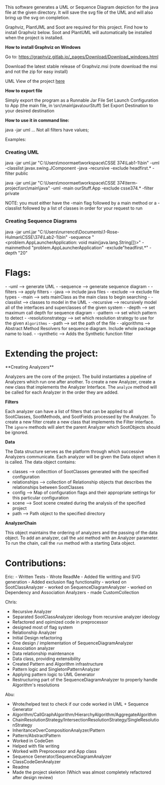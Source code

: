 This software generates a UML or Sequence Diagram depiction for the java file at the given directory.  It will save the svg file of the UML and will also bring up the svg on completion.

Graphviz, PlantUML and Soot are required for this project. Find how to install Graphviz below. Soot and PlantUML will automatically be installed when the project is installed.

**How to install Graphviz on Windows**

Go to: https://graphviz.gitlab.io/_pages/Download/Download_windows.html

Download the latest stable release of Graphviz.msi (note download the msi and not the zip for easy install)

UML View of the project <a href=https://tinyurl.com/ya6nvarc>here</a>

**How to export file**

Simply export the program as a Runnable Jar File
    Set Launch Configuration to App (the main file, in \src\main\java\ourStuff)
    Set Export Destination to your desired destination
    
**How to use it in command line:**

java -jar uml <Directory Path> <flag1> <value1> <flag2>  <value2> ...
Not all filters have values;

Examples:
<h3> Creating UML </h3>

java -jar uml.jar "C:\\Users\\moormaet\\workspace\\CSSE 374\\Lab1-1\\bin" -uml -classlist javax.swing.JComponent -java -recursive -exclude headfirst.* -filter public

java -jar uml.jar "C:\Users\moormaet\workspace\CSSE 374\term-project\src\main\java" -uml -main ourStuff.App -exclude csse374.* -filter private

NOTE:  you must either have the -main flag followed by a main method or a -classlist followed by a list of classes in order for your request to run

<h3> Creating Sequence Diagrams </h3>

java -jar uml.jar "C:\\Users\\nurrencd\\Documents\\1-Rose-Hulman\\CSSE\\374\\Lab2-1\\bin" -sequence "<problem.AppLauncherApplication: void main(java.lang.String[])>" -mainmethod "problem.AppLauncherApplication" -exclude"headfirst.*" -depth "20"



<h1>Flags:</h1>
- -uml                      --> generate UML
- -sequence                 --> generate sequence diagram
- -filters                  --> apply filters
- -java                     --> include java files
- -exclude                  --> exclude file types
- -main                     --> sets mainClass as the main class to begin searching
- -classlist                --> classes to model in the UML
- -recursive                --> recursively model all of the interfaces and superclasses of the given system
- -depth                    --> set maximum call depth for sequence diagram
- -pattern                  --> set which pattern to detect
- -resolutionstrategy       --> set which resolution strategy to use for the given <code>Algorithms</code>
- -path                     --> set the path of the file
- -algorithms               --> Abstract Method Resolvers for sequence diagram. Include whole package name to load.
- -synthetic                --> Adds the Synthetic function filter

<h1>Extending the project:</h1>
**Creating Analyzers**
<p>Analyzers are the core of the project. The build instantiates a pipeline of Analyzers which run one after another. To create a new Analyzer,
create a new class that implements the Analyzer Interface. The <code>analyze</code> method will be called for each Analyzer in the order they are added.</p>

**Filters**
<p>Each analyzer can have a list of filters that can be applied to all SootClasses, SootMethods, and SootFields processed by the Analyzer. To create a new filter
create a new class that implements the Filter interface. The <code>ignore</code> methods will alert the parent Analyzer which SootObjects should be ignored.</p>

**Data**
<p>The Data structure serves as the platform through which successive Analyzers communicate. Each analyzer will be given the Data object when it is called.
The data object contains:</p>
<ul><li>classes --> collecttion of SootClasses generated with the specified configuration</li>
<li>relationships --> collection of Relationship objects that describes the relationships between SootClasses</li>
<li>config --> Map of configuration flags and their appropriate settings for this particular configuration</li>
<li>scene --> Soot scene created during the analysis of the specified project</li>
<li>path --> Path object to the specified directory</li>
</ul>

**AnalyzerChain**
<p>This object maintains the ordering of analyzers and the passing of the data object. To add an analyzer, call the <code>add</code> method with an Analyzer parameter.
To run the chain, call the <code>run</code> method with a starting Data object.</p>

<h1>Contributions:</h1>
Eric:
- Written Tests
- Wrote ReadMe
- Added file writting and SVG generation
- Added exclusion flag functionality
- worked on SootClassAnalyzer
- worked on SequenceDiagramAnalyzer
- worked on Dependency and Association Analyzers
- made CustomCollection

Chris:
 - Recursive Analyzer
 - Separated SootClassAnalyzer ideology from recursive analyzer ideology
 - Refactored and opimized code in preprocessor
 - designed most of flag system
 - Relationship Analyzer
 - Initial Design refactoring
 - One design / implementation of SequenceDiagramAnalyzer
 - Association analyzer
 - Data relationship maintenance
 - Data class, providing extensibility
 - Created Pattern and Algorithm infrastructure
 - Pattern logic and SingletonPatternAnalyzer
 - Applying pattern logic to UML Generator
 - Restructuring part of the SequenceDiagramAnalyzer to properly handle Algorithm's resolutions

Abu:
 - Wrote/helped test to check if our code worked in UML + Sequence Generator
 - Algorithm/CallGraphAlgorithm/HierarchyAlgorithm/AggregateAlgorithm
 - ChainResolutionStrategy/IntersectionResolutionStrategy/SingleResolutionStrategy
 - InheritanceOverCompositionAnalyzer/Pattern
 - Pattern/AbstractPattern
 - Worked in CodeGen
 - Helped with file writing
 - Worked with Preprocessor and App class
 - Sequence Generator/SequenceDiagramAnalyzer
 - ClassCodeGenAnalyzer
 - Readme
 - Made the project skeleton (Which was almost completely refactored after design review)


